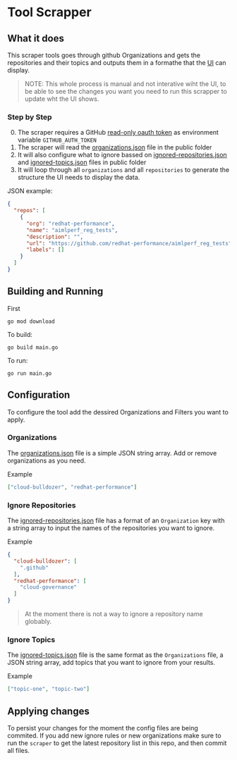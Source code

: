 # Tool Scrapper

## What it does

This scraper tools goes through github Organizations and gets the repositories and their topics and outputs them in a formathe that the [UI](../README.md) can display.

> NOTE: This whole process is manual and not interative wiht the UI, to be able to see the changes you want you need to run this scrapper to update wht the UI shows.

### Step by Step

0. The scraper requires a GitHub [read-only oauth token](https://github.com/settings/tokens) as environment variable `GITHUB_AUTH_TOKEN`
1. The scraper will read the [organizations.json](../public/organizations.json) file in the public folder
2. It will also configure what to ignore bassed on [ignored-repositories.json](../public/ignored-repositories.json) and [ignored-topics.json](../public/ignored-topics.json) files in public folder
3. It will loop through all `organizations` and all `repositories` to generate the structure the UI needs to display the data.

JSON example:
```json
{
  "repos": [
    {
      "org": "redhat-performance",
      "name": "aimlperf_reg_tests",
      "description": "",
      "url": "https://github.com/redhat-performance/aimlperf_reg_tests",
      "labels": []
    }
  ]
}
```

## Building and Running

First

`go mod download`

To build:

`go build main.go`

To run:

`go run main.go`

## Configuration

To configure the tool add the dessired Organizations and Filters you want to apply.

### Organizations

The [organizations.json](../public/organizations.json) file is a simple JSON string array. Add or remove organizations as you need.

Example

```json
["cloud-bulldozer", "redhat-performance"]
```

### Ignore Repositories

The [ignored-repositories.json](../public/ignored-repositories.json) file has a format of an `Organization` key with a string array to input the names of the repositories you want to ignore.

Example

```json
{
  "cloud-bulldozer": [
    ".github"
  ],
  "redhat-performance": [
    "cloud-governance"
  ]
}
```

> At the moment there is not a way to ignore a repository name globably.

### Ignore Topics

The [ignored-topics.json](../public/ignored-topics.json) file is the same format as the `Organizations` file, a JSON string array, add topics that you want to ignore from your results.

Example

```json
["topic-one", "topic-two"]
```

## Applying changes

To persist your changes for the moment the config files are being commited.
If you add new ignore rules or new organizations make sure to run the `scraper` to get the latest repository list in this repo, and then commit all files.
